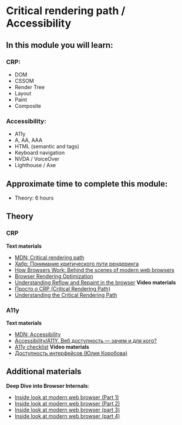 # Critical rendering path / Accessibility

## In this module you will learn:

### CRP:
- DOM
- CSSOM
- Render Tree
- Layout
- Paint
- Composite

### Accessibility:
- A11y
- A, AA, AAA
- HTML (semantic and tags)
- Keyboard navigation
- NVDA / VoiceOver
- Lighthouse / Axe



## Approximate time to complete this module:
- Theory: 6 hours

## Theory
### CRP
**Text materials**
- [MDN: Critical rendering path](https://developer.mozilla.org/en-US/docs/Web/Performance/Guides/Critical_rendering_path)
- [Хабр: Понимание критического пути рендеринга](https://habr.com/ru/articles/320430/)
- [How Browsers Work: Behind the scenes of modern web browsers](https://web.dev/howbrowserswork/)
- [Browser Rendering Optimization](https://developers.google.com/web/fundamentals/performance/rendering)
- [Understanding Reflow and Repaint in the browser](https://dev.to/gopal1996/understanding-reflow-and-repaint-in-the-browser-1jbg)
**Video materials**
- [Просто о CRP (Critical Rendering Path)](https://www.youtube.com/watch?v=Ff_IZrs4GcY)
- [Understanding the Critical Rendering Path](https://youtu.be/0IsQqJ7pwhw)
### A11y
**Text materials**
- [MDN: Accessibility](https://developer.mozilla.org/en-US/docs/Web/Accessibility)
- [Accessibility/A11Y. Веб доступность — зачем и для кого?](https://habr.com/ru/articles/723930/)
- [A11y checklist](https://www.a11yproject.com/checklist/)
**Video materials**
- [Доступность интерфейсов (Юлия Коробова)](https://www.youtube.com/watch?v=2zHbiDDghfo&t=985s)



## Additional materials
**Deep Dive into Browser Internals**:
   - [Inside look at modern web browser (Part 1)](https://developer.chrome.com/blog/inside-browser-part1)
   - [Inside look at modern web browser (Part 2)](https://developer.chrome.com/blog/inside-browser-part2)
   - [Inside look at modern web browser (part 3)](https://developer.chrome.com/blog/inside-browser-part3)
   - [Inside look at modern web browser (part 4)](https://developer.chrome.com/blog/inside-browser-part4)